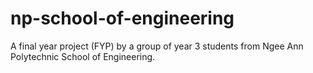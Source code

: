 # np-school-of-engineering
A final year project (FYP) by a group of year 3 students from Ngee Ann Polytechnic School of Engineering.
